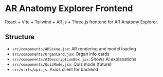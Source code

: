 # AR Anatomy Explorer Frontend

React + Vite + Tailwind + AR.js + Three.js frontend for AR Anatomy Explorer.

## Structure
- `src/components/ARScene.jsx`: AR rendering and model loading
- `src/components/OrganCard.jsx`: Organ info cards
- `src/components/AIDescriptionBox.jsx`: Shows AI explanations
- `src/components/QuizMode.jsx`: Quiz mode (future)
- `src/utils/api.js`: Axios client for backend
